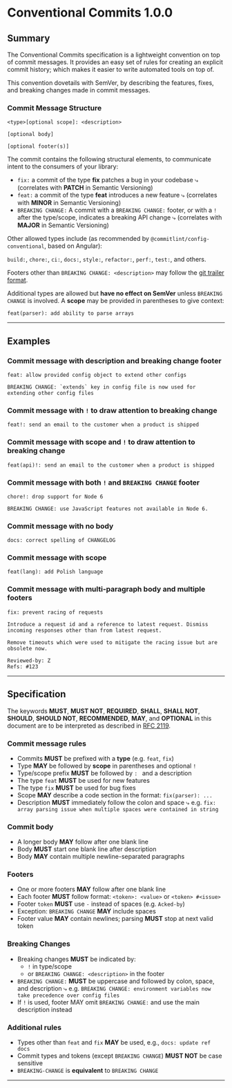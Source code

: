 
# Conventional Commits 1.0.0

## Summary

The Conventional Commits specification is a lightweight convention on top of commit messages.
It provides an easy set of rules for creating an explicit commit history;
which makes it easier to write automated tools on top of.

This convention dovetails with SemVer, by describing the features, fixes, and breaking changes made in commit messages.

### Commit Message Structure

```
<type>[optional scope]: <description>

[optional body]

[optional footer(s)]
```

The commit contains the following structural elements, to communicate intent to the consumers of your library:

- `fix:` a commit of the type **fix** patches a bug in your codebase
  ⤷ (correlates with **PATCH** in Semantic Versioning)
- `feat:` a commit of the type **feat** introduces a new feature
  ⤷ (correlates with **MINOR** in Semantic Versioning)
- `BREAKING CHANGE:`
  A commit with a `BREAKING CHANGE:` footer, or with a `!` after the type/scope,
  indicates a breaking API change
  ⤷ (correlates with **MAJOR** in Semantic Versioning)

Other allowed types include (as recommended by `@commitlint/config-conventional`, based on Angular):

`build:`, `chore:`, `ci:`, `docs:`, `style:`, `refactor:`, `perf:`, `test:`, and others.

Footers other than `BREAKING CHANGE: <description>` may follow the [git trailer format](https://git-scm.com/docs/git-interpret-trailers).

Additional types are allowed but **have no effect on SemVer** unless `BREAKING CHANGE` is involved.
A **scope** may be provided in parentheses to give context:

```
feat(parser): add ability to parse arrays
```

---

## Examples

### Commit message with description and breaking change footer

```text
feat: allow provided config object to extend other configs

BREAKING CHANGE: `extends` key in config file is now used for extending other config files
```

### Commit message with `!` to draw attention to breaking change

```text
feat!: send an email to the customer when a product is shipped
```

### Commit message with scope and `!` to draw attention to breaking change

```text
feat(api)!: send an email to the customer when a product is shipped
```

### Commit message with both `!` and `BREAKING CHANGE` footer

```text
chore!: drop support for Node 6

BREAKING CHANGE: use JavaScript features not available in Node 6.
```

### Commit message with no body

```text
docs: correct spelling of CHANGELOG
```

### Commit message with scope

```text
feat(lang): add Polish language
```

### Commit message with multi-paragraph body and multiple footers

```text
fix: prevent racing of requests

Introduce a request id and a reference to latest request. Dismiss
incoming responses other than from latest request.

Remove timeouts which were used to mitigate the racing issue but are
obsolete now.

Reviewed-by: Z
Refs: #123
```

---

## Specification

The keywords **MUST**, **MUST NOT**, **REQUIRED**, **SHALL**, **SHALL NOT**, **SHOULD**, **SHOULD NOT**, **RECOMMENDED**, **MAY**, and **OPTIONAL** in this document are to be interpreted as described in [RFC 2119](https://datatracker.ietf.org/doc/html/rfc2119).

### Commit message rules

- Commits **MUST** be prefixed with a **type** (e.g. `feat`, `fix`)
- Type **MAY** be followed by **scope** in parentheses and optional `!`
- Type/scope prefix **MUST** be followed by `: ` and a description
- The type `feat` **MUST** be used for new features
- The type `fix` **MUST** be used for bug fixes
- Scope **MAY** describe a code section in the format:
  `fix(parser): ...`
- Description **MUST** immediately follow the colon and space
  ⤷ e.g. `fix: array parsing issue when multiple spaces were contained in string`

### Commit body

- A longer body **MAY** follow after one blank line
- Body **MUST** start one blank line after description
- Body **MAY** contain multiple newline-separated paragraphs

### Footers

- One or more footers **MAY** follow after one blank line
- Each footer **MUST** follow format:
  `<token>: <value>` or `<token> #<issue>`
- Footer `token` **MUST** use `-` instead of spaces (e.g. `Acked-by`)
- Exception: `BREAKING CHANGE` **MAY** include spaces
- Footer value **MAY** contain newlines; parsing **MUST** stop at next valid token

### Breaking Changes

- Breaking changes **MUST** be indicated by:
  - `!` in type/scope
  - or `BREAKING CHANGE: <description>` in the footer
- `BREAKING CHANGE:` **MUST** be uppercase and followed by colon, space, and description
  ⤷ e.g. `BREAKING CHANGE: environment variables now take precedence over config files`
- If `!` is used, footer MAY omit `BREAKING CHANGE:` and use the main description instead

### Additional rules

- Types other than `feat` and `fix` **MAY** be used, e.g., `docs: update ref docs`
- Commit types and tokens (except `BREAKING CHANGE`) **MUST NOT** be case sensitive
- `BREAKING-CHANGE` is **equivalent** to `BREAKING CHANGE`

---
